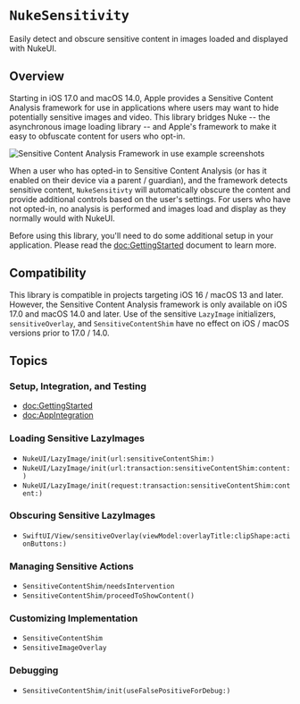 # ``NukeSensitivity``
Easily detect and obscure sensitive content in images loaded and displayed with NukeUI.

## Overview
Starting in iOS 17.0 and macOS 14.0, Apple provides a Sensitive Content Analysis framework for use in applications where users may want to hide potentially sensitive images and video. This library bridges Nuke -- the asynchronous image loading library -- and Apple's framework to make it easy to obfuscate content for users who opt-in.

![Sensitive Content Analysis Framework in use example screenshots](apple_scakit_hero.png)

When a user who has opted-in to Sensitive Content Analysis (or has it enabled on their device via a parent / guardian), and the framework detects sensitive content, `NukeSensitivty` will automatically obscure the content and provide additional controls based on the user's settings. For users who have not opted-in, no analysis is performed and images load and display as they normally would with NukeUI.

Before using this library, you'll need to do some additional setup in your application. Please read the <doc:GettingStarted> document to learn more.

## Compatibility
This library is compatible in projects targeting iOS 16 / macOS 13 and later. However, the Sensitive Content Analysis framework is only available on iOS 17.0 and macOS 14.0 and later. Use of the sensitive `LazyImage` initializers, `sensitiveOverlay`, and `SensitiveContentShim` have no effect on iOS / macOS versions prior to 17.0 / 14.0.

## Topics

### Setup, Integration, and Testing

- <doc:GettingStarted>
- <doc:AppIntegration>

### Loading Sensitive LazyImages

- ``NukeUI/LazyImage/init(url:sensitiveContentShim:)``
- ``NukeUI/LazyImage/init(url:transaction:sensitiveContentShim:content:)``
- ``NukeUI/LazyImage/init(request:transaction:sensitiveContentShim:content:)``

### Obscuring Sensitive LazyImages

- ``SwiftUI/View/sensitiveOverlay(viewModel:overlayTitle:clipShape:actionButtons:)``

### Managing Sensitive Actions

- ``SensitiveContentShim/needsIntervention``
- ``SensitiveContentShim/proceedToShowContent()``

### Customizing Implementation

- ``SensitiveContentShim``
- ``SensitiveImageOverlay``

### Debugging

- ``SensitiveContentShim/init(useFalsePositiveForDebug:)``

